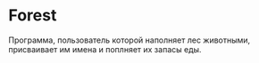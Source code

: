 # Forest
Программа, пользователь которой наполняет лес животными, присваивает им имена и поплняет их запасы еды.
